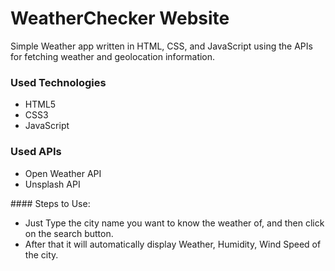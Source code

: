 <h1>WeatherChecker Website</h1>

<p>Simple Weather app written in HTML, CSS, and JavaScript using the APIs for fetching weather and geolocation information.</p>

<h3>Used Technologies</h3>
<ul>
  <li>HTML5</li>
  <li>CSS3</li>
  <li>JavaScript</li>
</ul>

<h3>Used APIs</h4>
<ul>
  <li>Open Weather API</li>
 <li>Unsplash API</li>
</ul>
#### Steps to Use:

- Just Type the city name you want to know the weather of, and then click on the search button.
- After that it will automatically display Weather, Humidity, Wind Speed of the city.


